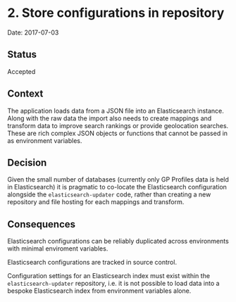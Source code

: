# 2. Store configurations in repository

Date: 2017-07-03

## Status

Accepted

## Context

The application loads data from a JSON file into an Elasticsearch instance. Along with the raw data the import 
also needs to create mappings and transform data to improve search rankings or provide geolocation searches. 
These are rich complex JSON objects or functions that cannot be passed in as environment variables. 

## Decision

Given the small number of databases (currently only GP Profiles data is held in Elasticsearch) it is pragmatic to co-locate the Elasticsearch configuration alongside the `elasticsearch-updater` code, rather than creating a new repository and file hosting for each mappings and transform.

## Consequences

Elasticsearch configurations can be reliably duplicated across environments with minimal enviroment variables.

Elasticsearch configurations are tracked in source control.

Configuration settings for an Elasticsearch index must exist within the `elasticsearch-updater` repository, i.e. it is not possible to load data into a bespoke Elasticsearch index from environment variables alone.
